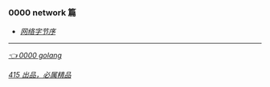 ### 0000 network 篇
- *[网络字节序](0001网络字节序.md)*

---
*[👈 0000 golang](0000network.md)*

*[415 出品，必属精品](../note.md)*